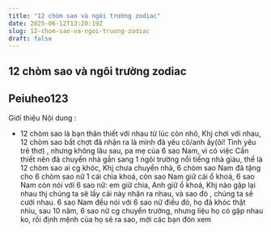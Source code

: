 ```yaml
---
title: "12 chòm sao và ngôi trường zodiac"
date: 2025-06-12T13:20:19Z
slug: 12-chom-sao-va-ngoi-truong-zodiac
draft: false
---
```


## 12 chòm sao và ngôi trường zodiac

## Peiuheo123

Giới thiệu Nội dung :
- 12 chòm sao là bạn thân thiết với nhau từ lúc còn nhỏ, Khj chơi với nhau, 12 chòm sao bất chợt đã nhận ra là mình đã yêu cô/anh ấy(ôi! Tình yêu trẻ thơ) , nhưng không lâu sau, pa mẹ của  6 sao Nam, vì có việc Cần thiết nên đã chuyển nhà gần sang 1 ngôi trường nổi tiếng nhà giàu, thế là 12 chòm sao ai cg khóc, Khj chưa chuyển nhà, 6 chòm sao Nam đã tặng cho 6 chòm sao nữ 1 cái chìa khoá, còn sao Nam giữ cái ổ khoá, 6 sao Nam còn nói với 6 sao nữ: em giữ chìa, Anh giữ ổ khoá, Khj nào gặp lại nhau thj chúng ta sẽ lấy cái này nhận ra nhau, và sao đó , chúng ta sẽ cưới nhau. 6 sao Nam đều nói với 6 sao nữ điều đó, họ đã khóc thật nhìu, sau 10 năm, 6 sao nữ cg chuyển trường, nhưng liệu họ có gặp nhau ko, rồi định mệnh của họ sẽ ra sao, mời các bạn đón xem